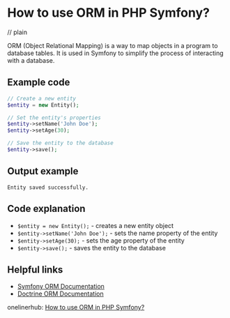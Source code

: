# How to use ORM in PHP Symfony?
// plain

ORM (Object Relational Mapping) is a way to map objects in a program to database tables. It is used in Symfony to simplify the process of interacting with a database.

## Example code

```php
// Create a new entity
$entity = new Entity();

// Set the entity's properties
$entity->setName('John Doe');
$entity->setAge(30);

// Save the entity to the database
$entity->save();
```

## Output example

```
Entity saved successfully.
```

## Code explanation

- `$entity = new Entity();` - creates a new entity object
- `$entity->setName('John Doe');` - sets the name property of the entity
- `$entity->setAge(30);` - sets the age property of the entity
- `$entity->save();` - saves the entity to the database

## Helpful links
- [Symfony ORM Documentation](https://symfony.com/doc/current/doctrine.html)
- [Doctrine ORM Documentation](https://www.doctrine-project.org/projects/doctrine-orm/en/2.7/index.html)

onelinerhub: [How to use ORM in PHP Symfony?](https://onelinerhub.com/php-symfony/how-to-use-orm-in-php-symfony)